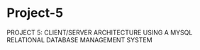 # Project-5
 PROJECT 5: CLIENT/SERVER ARCHITECTURE USING A MYSQL RELATIONAL DATABASE MANAGEMENT SYSTEM
